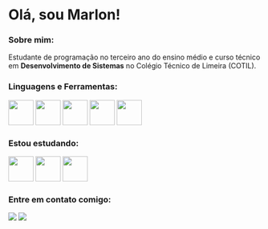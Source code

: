 # Olá, sou Marlon!

### Sobre mim:
Estudante de programação no terceiro ano do ensino médio e curso técnico em **Desenvolvimento de Sistemas** no Colégio Técnico de Limeira (COTIL).

### Linguagens e Ferramentas:
<img width="50px" height="50px" src="https://cdn.jsdelivr.net/gh/devicons/devicon@latest/icons/c/c-original.svg" /> <img width="50px" height="50px" src="https://cdn.jsdelivr.net/gh/devicons/devicon@latest/icons/csharp/csharp-original.svg" /> <img width="50px" height="50px" src="https://cdn.jsdelivr.net/gh/devicons/devicon@latest/icons/cplusplus/cplusplus-original.svg" /> <img width="50px" height="50px" src="https://cdn.jsdelivr.net/gh/devicons/devicon@latest/icons/java/java-original-wordmark.svg" /> <img width="50px" height="50px" src="https://cdn.jsdelivr.net/gh/devicons/devicon@latest/icons/mysql/mysql-original-wordmark.svg" />

### Estou estudando:
<img width="50px" height="50px" src="https://cdn.jsdelivr.net/gh/devicons/devicon@latest/icons/html5/html5-original-wordmark.svg" /> <img width="50px" height="50px" src="https://cdn.jsdelivr.net/gh/devicons/devicon@latest/icons/flutter/flutter-original.svg" /> <img width="50px" height="50px" src="https://cdn.jsdelivr.net/gh/devicons/devicon@latest/icons/dart/dart-original.svg" />

### Entre em contato comigo:
<div>
  <a href="https://instagram.com/marloncalegao" target="_blank"><img loading="lazy" src="https://img.shields.io/badge/-Instagram-%23E4405F?style=for-the-badge&logo=instagram&logoColor=white" target="_blank"></a>
  <a href="https://www.linkedin.com/in/marlon-calegao" target="_blank"><img loading="lazy" src="https://img.shields.io/badge/-LinkedIn-%230077B5?style=for-the-badge&logo=linkedin&logoColor=white" target="_blank"></a>
</div><br>

<!--<div>
<a href="https://github.com/marloncalegao">
<img loading="lazy" height="120em" src="https://github-readme-stats.vercel.app/api/top-langs/?username=marloncalegao&layout=compact&langs_count=7&theme=dracula"/>
<img loading="lazy" height="180em" src="https://github-readme-stats.vercel.app/api?username=marloncalegao&show_icons=true&theme=dracula&include_all_commits=true&count_private=true"/>
</div>--> 
